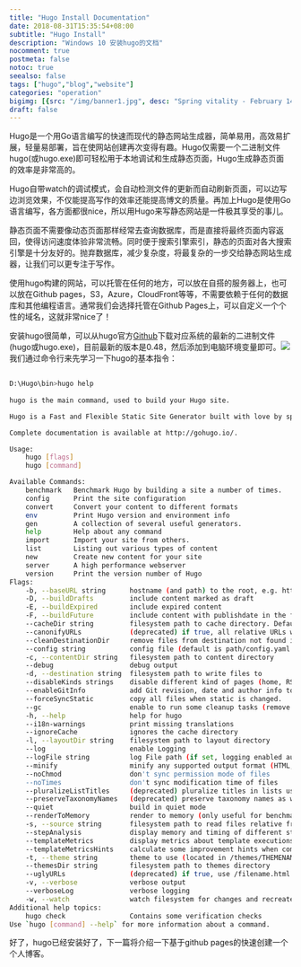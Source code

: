 ```yaml
---
title: "Hugo Install Documentation"
date: 2018-08-31T15:35:54+08:00
subtitle: "Hugo Install"
description: "Windows 10 安装hugo的文档"
nocomment: true
postmeta: false
notoc: true
seealso: false
tags: ["hugo","blog","website"]
categories: "operation"
bigimg: [{src: "/img/banner1.jpg", desc: "Spring vitality - February 14, 2018"}]
draft: false
---
```


Hugo是一个用Go语言编写的快速而现代的静态网站生成器，简单易用，高效易扩展，轻量易部署，旨在使网站创建再次变得有趣。Hugo仅需要一个二进制文件hugo(或hugo.exe)即可轻松用于本地调试和生成静态页面，Hugo生成静态页面的效率是非常高的。

Hugo自带watch的调试模式，会自动检测文件的更新而自动刷新页面，可以边写边浏览效果，不仅能提高写作的效率还能提高博文的质量。再加上Hugo是使用Go语言编写，各方面都很nice，所以用Hugo来写静态网站是一件极其享受的事儿。

静态页面不需要像动态页面那样经常去查询数据库，而是直接将最终页面内容返回，使得访问速度体验非常流畅。同时便于搜索引擎索引，静态的页面对各大搜索引擎是十分友好的。抛弃数据库，减少复杂度，将最复杂的一步交给静态网站生成器，让我们可以更专注于写作。

使用hugo构建的网站，可以托管在任何的地方，可以放在自搭的服务器上，也可以放在Github pages，S3，Azure，CloudFront等等，不需要依赖于任何的数据库和其他编程语言。通常我们会选择托管在Github Pages上，可以自定义一个个性的域名，这就非常nice了！

安装hugo很简单，可以从hugo官方[Github](https://github.com/gohugoio/hugo/releases "")下载对应系统的最新的二进制文件(hugo或hugo.exe)，目前最新的版本是0.48，然后添加到电脑环境变量即可。![](https://res.cloudinary.com/kalid/image/upload/blog/img/hugo-version.png)
我们通过命令行来先学习一下hugo的基本指令：
```bash
	
D:\Hugo\bin>hugo help
	
hugo is the main command, used to build your Hugo site.

Hugo is a Fast and Flexible Static Site Generator built with love by spf13 and friends in Go.

Complete documentation is available at http://gohugo.io/.

Usage:	
  	hugo [flags]
  	hugo [command]

Available Commands:
	benchmark   Benchmark Hugo by building a site a number of times.
  	config      Print the site configuration
 	convert     Convert your content to different formats
  	env         Print Hugo version and environment info
  	gen         A collection of several useful generators.
  	help        Help about any command
  	import      Import your site from others.
 	list        Listing out various types of content
  	new         Create new content for your site
  	server      A high performance webserver
  	version     Print the version number of Hugo
Flags:
  	-b, --baseURL string      hostname (and path) to the root, e.g. http://spf13.com/
  	-D, --buildDrafts         include content marked as draft
  	-E, --buildExpired        include expired content
  	-F, --buildFuture         include content with publishdate in the future
    --cacheDir string         filesystem path to cache directory. Defaults: $TMPDIR/hugo_cache/
    --canonifyURLs            (deprecated) if true, all relative URLs will be canonicalized using baseURL
    --cleanDestinationDir     remove files from destination not found in static directories
    --config string           config file (default is path/config.yaml|json|toml)
	-c, --contentDir string   filesystem path to content directory
    --debug                   debug output
    -d, --destination string  filesystem path to write files to
    --disableKinds strings    disable different kind of pages (home, RSS etc.)
    --enableGitInfo           add Git revision, date and author info to the pages
    --forceSyncStatic         copy all files when static is changed.
    --gc                      enable to run some cleanup tasks (remove unused cache files) after the build
    -h, --help                help for hugo
    --i18n-warnings           print missing translations
    --ignoreCache             ignores the cache directory
    -l, --layoutDir string    filesystem path to layout directory
    --log                     enable Logging
    --logFile string          log File path (if set, logging enabled automatically)
    --minify                  minify any supported output format (HTML, XML etc.)
    --noChmod                 don't sync permission mode of files
    --noTimes                 don't sync modification time of files
    --pluralizeListTitles     (deprecated) pluralize titles in lists using inflect (default true)
    --preserveTaxonomyNames   (deprecated) preserve taxonomy names as written ("Gérard Depardieu" vs "gerard-depardieu")
    --quiet                   build in quiet mode
    --renderToMemory          render to memory (only useful for benchmark testing)
    -s, --source string       filesystem path to read files relative from
    --stepAnalysis            display memory and timing of different steps of the program
    --templateMetrics         display metrics about template executions
    --templateMetricsHints    calculate some improvement hints when combined with --templateMetrics
    -t, --theme string        theme to use (located in /themes/THEMENAME/)
    --themesDir string        filesystem path to themes directory
    --uglyURLs                (deprecated) if true, use /filename.html instead of /filename/
    -v, --verbose             verbose output
    --verboseLog              verbose logging
    -w, --watch               watch filesystem for changes and recreate as needed
Additional help topics:
	hugo check                Contains some verification checks
Use `hugo [command] --help` for more information about a command.
```
好了，hugo已经安装好了，下一篇将介绍一下基于github pages的快速创建一个个人博客。

